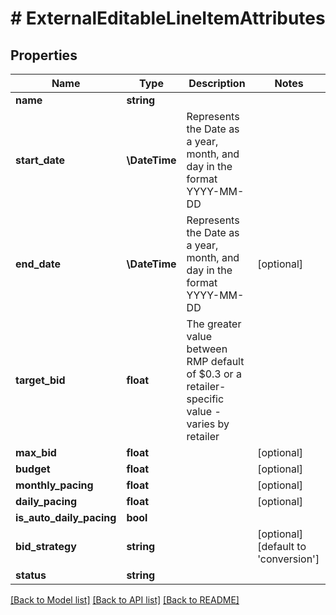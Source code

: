 # # ExternalEditableLineItemAttributes

## Properties

Name | Type | Description | Notes
------------ | ------------- | ------------- | -------------
**name** | **string** |  |
**start_date** | **\DateTime** | Represents the Date as a year, month, and day in the format YYYY-MM-DD |
**end_date** | **\DateTime** | Represents the Date as a year, month, and day in the format YYYY-MM-DD | [optional]
**target_bid** | **float** | The greater value between RMP default of $0.3 or a retailer-specific value - varies by retailer |
**max_bid** | **float** |  | [optional]
**budget** | **float** |  | [optional]
**monthly_pacing** | **float** |  | [optional]
**daily_pacing** | **float** |  | [optional]
**is_auto_daily_pacing** | **bool** |  |
**bid_strategy** | **string** |  | [optional] [default to 'conversion']
**status** | **string** |  |

[[Back to Model list]](../../README.md#models) [[Back to API list]](../../README.md#endpoints) [[Back to README]](../../README.md)
